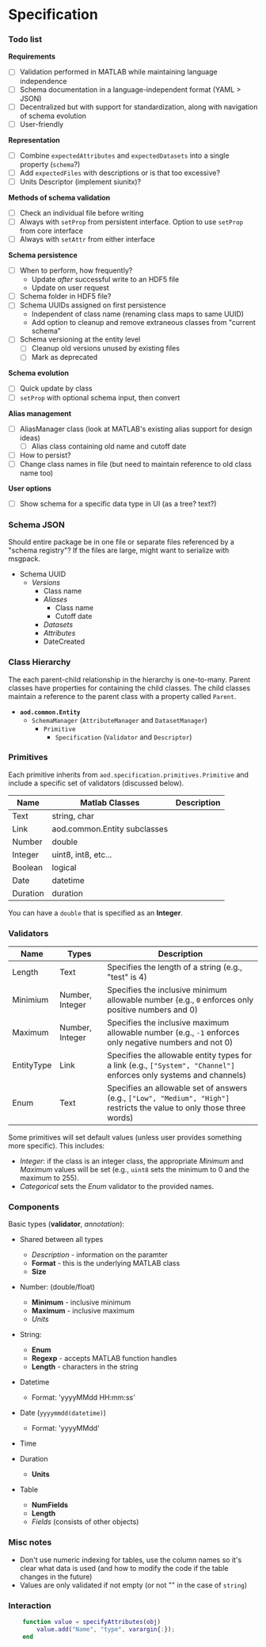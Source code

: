 # Specification

### Todo list
**Requirements**
- [ ] Validation performed in MATLAB while maintaining language independence
- [ ] Schema documentation in a language-independent format (YAML > JSON)
- [ ] Decentralized but with support for standardization, along with navigation of schema evolution
- [ ] User-friendly

**Representation**
- [ ] Combine `expectedAttributes` and `expectedDatasets` into a single property (`schema`?)
- [ ] Add `expectedFiles` with descriptions or is that too excessive?
- [ ] Units Descriptor (implement siunitx)?

**Methods of schema validation**
- [ ] Check an individual file before writing
- [ ] Always with `setProp` from persistent interface. Option to use `setProp` from core interface
- [ ] Always with `setAttr` from either interface

**Schema persistence**
- [ ] When to perform, how frequently?
    - Update *after* successful write to an HDF5 file
    - Update on user request
- [ ] Schema folder in HDF5 file?
- [ ] Schema UUIDs assigned on first persistence
    - Independent of class name (renaming class maps to same UUID)
    - Add option to cleanup and remove extraneous classes from "current schema"
- [ ] Schema versioning at the entity level
  - [ ] Cleanup old versions unused by existing files
  - [ ] Mark as deprecated

**Schema evolution**
- [ ] Quick update by class
- [ ] `setProp` with optional schema input, then convert

**Alias management**
- [ ] AliasManager class (look at MATLAB's existing alias support for design ideas)
  - [ ] Alias class containing old name and cutoff date
- [ ] How to persist?
- [ ] Change class names in file (but need to maintain reference to old class name too)

**User options**
- [ ] Show schema for a specific data type in UI (as a tree? text?)


### Schema JSON
Should entire package be in one file or separate files referenced by a "schema registry"? If the files are large, might want to serialize with msgpack.
- Schema UUID
  - *Versions*
    - Class name
    - *Aliases*
      - Class name
      - Cutoff date
    - *Datasets*
    - *Attributes*
    - DateCreated

### Class Hierarchy
The each parent-child relationship in the hierarchy is one-to-many. Parent classes have properties for containing the child classes. The child classes maintain a reference to the parent class with a property called `Parent`.
- **`aod.common.Entity`**
  - `SchemaManager` (`AttributeManager` and `DatasetManager`)
    - `Primitive`
      - `Specification` (`Validator` and `Descriptor`)

### Primitives
Each primitive inherits from `aod.specification.primitives.Primitive` and include a specific set of validators (discussed below).

|Name|Matlab Classes| Description|
|----|--------------|------------|
|Text|string, char| |
|Link|aod.common.Entity subclasses||
|Number|double||
|Integer|uint8, int8, etc...||
|Boolean|logical||
|Date|datetime||
|Duration|duration||

You can have a `double` that is specified as an __Integer__.


### Validators
| Name | Types | Description |
|------|-------|-------------|
|Length|Text   | Specifies the length of a string (e.g., "test" is 4)|
|Minimium|Number, Integer| Specifies the inclusive minimum allowable number (e.g., `0` enforces only positive numbers and 0)|
|Maximum|Number, Integer| Specifies the inclusive maximum allowable number (e.g., `-1` enforces only negative numbers and not 0)|
|EntityType|Link|Specifies the allowable entity types for a link (e.g., `["System", "Channel"]` enforces only systems and channels)|
|Enum|Text| Specifies an allowable set of answers (e.g., `["Low", "Medium", "High"]` restricts the value to only those three words) |


Some primitives will set default values (unless user provides something more specific). This includes:
- _Integer_: if the class is an integer class, the appropriate *Minimum* and *Maximum* values will be set (e.g., `uint8` sets the minimum to 0 and the maximum to 255).
- _Categorical_ sets the *Enum* validator to the provided names.

### Components
Basic types (**validator**, *annotation*):
- Shared between all types
    - *Description* - information on the paramter
    - **Format** - this is the underlying MATLAB class
    - **Size**
- Number: (double/float)
    - **Minimum** - inclusive minimum
    - **Maximum** - inclusive maximum
    - *Units*
- String:
    - **Enum**
    - **Regexp** - accepts MATLAB function handles
    - **Length** - characters in the string
- Datetime
    - Format: 'yyyyMMdd HH:mm:ss'
- Date (```yyyymmdd(datetime)```)
    - Format: 'yyyyMMdd'
- Time
- Duration
    - **Units**

- Table
    - **NumFields**
    - **Length**
    - _Fields_ (consists of other objects)


### Misc notes
- Don't use numeric indexing for tables, use the column names so it's clear what data is used (and how to modify the code if the table changes in the future)
- Values are only validated if not empty (or not "" in the case of `string`)


### Interaction
```matlab
    function value = specifyAttributes(obj)
        value.add("Name", "type", varargin{:});
    end
```